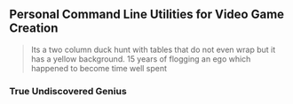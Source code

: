 ## Personal Command Line Utilities for Video Game Creation


> Its a two column duck hunt with tables that do not even wrap but it has a yellow background. 15 years of flogging an ego which happened to become time well spent



### True Undiscovered Genius 
